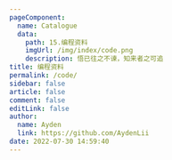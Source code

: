 ```yaml
---
pageComponent: 
  name: Catalogue
  data: 
    path: 15.编程资料
    imgUrl: /img/index/code.png
    description: 悟已往之不谏，知来者之可追
title: 编程资料
permalink: /code/
sidebar: false
article: false
comment: false
editLink: false
author: 
  name: Ayden
  link: https://github.com/AydenLii
date: 2022-07-30 14:59:40
---
```


